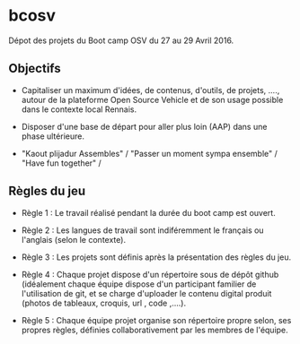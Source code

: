 # bcosv
Dépot des projets du Boot camp OSV du 27 au 29 Avril 2016. 



## Objectifs

+ Capitaliser un maximum d'idées, de contenus, d'outils, de projets, ...., autour de la plateforme Open Source Vehicle
et de son usage possible dans le contexte local Rennais.

+ Disposer d'une base de départ pour aller plus loin (AAP) dans une phase ultérieure.

+ "Kaout plijadur Assembles" / "Passer un moment sympa ensemble" / "Have fun together" / 

## Règles du jeu 

+ Règle 1 : Le travail réalisé pendant la durée du boot camp est ouvert. 

+ Règle 2 : Les langues de travail sont indiféremment le français ou l'anglais (selon le contexte).

+ Règle 3 : Les projets sont définis après la présentation des règles du jeu.

+ Règle 4 : Chaque projet  dispose d'un répertoire sous de dépôt github (idéalement chaque équipe dispose d'un participant familier de l'utilisation de git, et se charge d'uploader le contenu digital produit (photos de tableaux, croquis, url , code ,....).

+ Règle 5 : Chaque équipe projet organise son répertoire propre selon, ses propres règles, définies collaborativement par les membres de l'équipe. 
